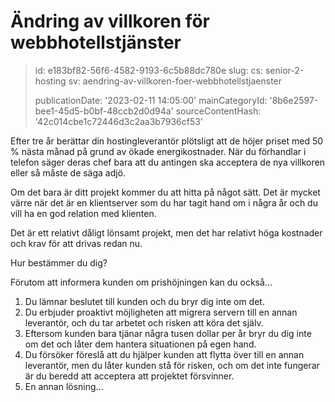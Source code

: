 Ändring av villkoren för webbhotellstjänster
============================================

> id: e183bf82-56f6-4582-9193-6c5b88dc780e
> slug:
> 	cs: senior-2-hosting
> 	sv: aendring-av-villkoren-foer-webbhotellstjaenster
> 
> publicationDate: '2023-02-11 14:05:00'
> mainCategoryId: '8b6e2597-bee1-45d5-b0bf-48ccb2d0d94a'
> sourceContentHash: '42c014cbe1c72446d3c2aa3b7936cf53'

Efter tre år berättar din hostingleverantör plötsligt att de höjer priset med 50 % nästa månad på grund av ökade energikostnader. När du förhandlar i telefon säger deras chef bara att du antingen ska acceptera de nya villkoren eller så måste de säga adjö.

Om det bara är ditt projekt kommer du att hitta på något sätt. Det är mycket värre när det är en klientserver som du har tagit hand om i några år och du vill ha en god relation med klienten.

Det är ett relativt dåligt lönsamt projekt, men det har relativt höga kostnader och krav för att drivas redan nu.

Hur bestämmer du dig?

Förutom att informera kunden om prishöjningen kan du också...

1. Du lämnar beslutet till kunden och du bryr dig inte om det.
2. Du erbjuder proaktivt möjligheten att migrera servern till en annan leverantör, och du tar arbetet och risken att köra det själv.
3. Eftersom kunden bara tjänar några tusen dollar per år bryr du dig inte om det och låter dem hantera situationen på egen hand.
4. Du försöker föreslå att du hjälper kunden att flytta över till en annan leverantör, men du låter kunden stå för risken, och om det inte fungerar är du beredd att acceptera att projektet försvinner.
5. En annan lösning...
